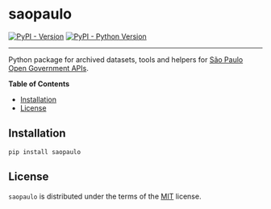 # saopaulo

[![PyPI - Version](https://img.shields.io/pypi/v/saopaulo.svg)](https://pypi.org/project/saopaulo)
[![PyPI - Python Version](https://img.shields.io/pypi/pyversions/saopaulo.svg)](https://pypi.org/project/saopaulo)

-----

Python package for archived datasets, tools and helpers for [São Paulo Open Government APIs](https://apilib.prefeitura.sp.gov.br/store/).

**Table of Contents**

- [Installation](#installation)
- [License](#license)

## Installation

```console
pip install saopaulo
```

## License

`saopaulo` is distributed under the terms of the [MIT](https://spdx.org/licenses/MIT.html) license.
